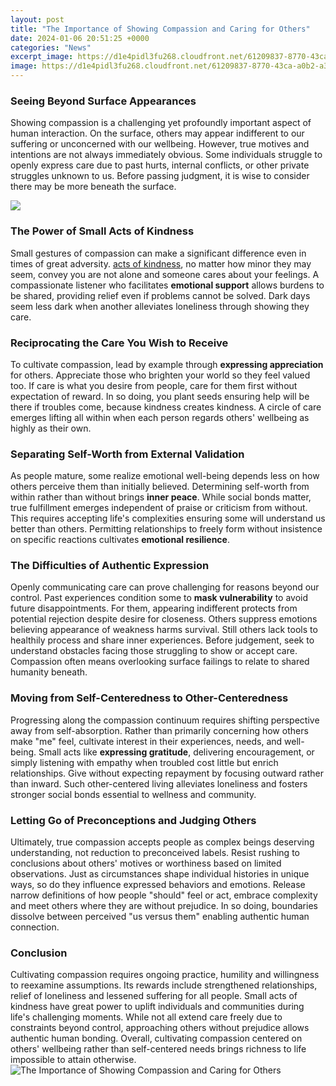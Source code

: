 ```yaml
---
layout: post
title: "The Importance of Showing Compassion and Caring for Others"
date: 2024-01-06 20:51:25 +0000
categories: "News"
excerpt_image: https://d1e4pidl3fu268.cloudfront.net/61209837-8770-43ca-a0b2-a3500c5840eb/Slide1.PNG
image: https://d1e4pidl3fu268.cloudfront.net/61209837-8770-43ca-a0b2-a3500c5840eb/Slide1.PNG
---
```


### Seeing Beyond Surface Appearances  
Showing compassion is a challenging yet profoundly important aspect of human interaction. On the surface, others may appear indifferent to our suffering or unconcerned with our wellbeing. However, true motives and intentions are not always immediately obvious. Some individuals struggle to openly express care due to past hurts, internal conflicts, or other private struggles unknown to us. Before passing judgment, it is wise to consider there may be more beneath the surface.

![](https://thewaytotransformation.com/wp-content/uploads/2020/10/Compassion.jpg)
### The Power of Small Acts of Kindness
Small gestures of compassion can make a significant difference even in times of great adversity. [acts of kindness](https://yt.io.vn/collection/adolph), no matter how minor they may seem, convey you are not alone and someone cares about your feelings. A compassionate listener who facilitates **emotional support** allows burdens to be shared, providing relief even if problems cannot be solved. Dark days seem less dark when another alleviates loneliness through showing they care.
### Reciprocating the Care You Wish to Receive 
To cultivate compassion, lead by example through **expressing appreciation** for others. Appreciate those who brighten your world so they feel valued too. If care is what you desire from people, care for them first without expectation of reward. In so doing, you plant seeds ensuring help will be there if troubles come, because kindness creates kindness. A circle of care emerges lifting all within when each person regards others' wellbeing as highly as their own.
### Separating Self-Worth from External Validation
As people mature, some realize emotional well-being depends less on how others perceive them than initially believed. Determining self-worth from within rather than without brings **inner peace**. While social bonds matter, true fulfillment emerges independent of praise or criticism from without. This requires accepting life's complexities ensuring some will understand us better than others. Permitting relationships to freely form without insistence on specific reactions cultivates **emotional resilience**.
### The Difficulties of Authentic Expression
Openly communicating care can prove challenging for reasons beyond our control. Past experiences condition some to **mask vulnerability** to avoid future disappointments. For them, appearing indifferent protects from potential rejection despite desire for closeness. Others suppress emotions believing appearance of weakness harms survival. Still others lack tools to healthily process and share inner experiences. Before judgement, seek to understand obstacles facing those struggling to show or accept care. Compassion often means overlooking surface failings to relate to shared humanity beneath. 
### Moving from Self-Centeredness to Other-Centeredness
Progressing along the compassion continuum requires shifting perspective away from self-absorption. Rather than primarily concerning how others make "me" feel, cultivate interest in their experiences, needs, and well-being. Small acts like **expressing gratitude**, delivering encouragement, or simply listening with empathy when troubled cost little but enrich relationships. Give without expecting repayment by focusing outward rather than inward. Such other-centered living alleviates loneliness and fosters stronger social bonds essential to wellness and community.
### Letting Go of Preconceptions and Judging Others
Ultimately, true compassion accepts people as complex beings deserving understanding, not reduction to preconceived labels. Resist rushing to conclusions about others' motives or worthiness based on limited observations. Just as circumstances shape individual histories in unique ways, so do they influence expressed behaviors and emotions. Release narrow definitions of how people "should" feel or act, embrace complexity and meet others where they are without prejudice. In so doing, boundaries dissolve between perceived "us versus them" enabling authentic human connection.
### Conclusion  
Cultivating compassion requires ongoing practice, humility and willingness to reexamine assumptions. Its rewards include strengthened relationships,  relief of loneliness and lessened suffering for all people. Small acts of kindness have great power to uplift individuals and communities during life's challenging moments. While not all extend care freely due to constraints beyond control, approaching others without prejudice allows authentic human bonding. Overall, cultivating compassion centered on others' wellbeing rather than self-centered needs brings richness to life impossible to attain otherwise.
![The Importance of Showing Compassion and Caring for Others](https://d1e4pidl3fu268.cloudfront.net/61209837-8770-43ca-a0b2-a3500c5840eb/Slide1.PNG)